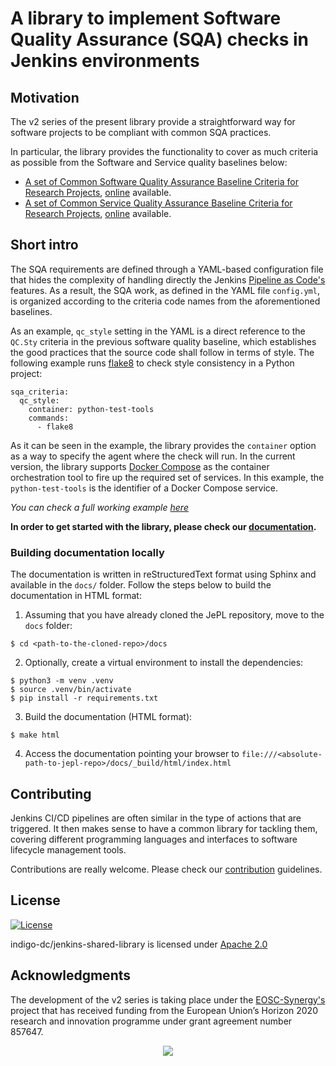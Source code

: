 # A library to implement Software Quality Assurance (SQA) checks in Jenkins environments

## Motivation
The v2 series of the present library provide a straightforward way for software projects
to be compliant with common SQA practices.

In particular, the library provides the functionality to cover as much criteria as
possible from the Software and Service quality baselines below:

 * [A set of Common Software Quality Assurance Baseline Criteria for Research Projects](https://github.com/indigo-dc/sqa-baseline/), [online](https://indigo-dc.github.io/sqa-baseline/) available.
 * [A set of Common Service Quality Assurance Baseline Criteria for Research Projects](https://github.com/eosc-synergy/service-qa-baseline/), [online](https://eosc-synergy.github.io/service-qa-baseline/) available.


## Short intro
The SQA requirements are defined through a YAML-based configuration file that hides the
complexity of handling directly the Jenkins [Pipeline as Code's](https://www.jenkins.io/solutions/pipeline/)
features. As a result, the SQA work, as defined in the YAML file `config.yml`, is
organized according to the criteria code names from the aforementioned baselines.

As an example, ``qc_style`` setting in the YAML is a direct reference to the 
``QC.Sty`` criteria in the previous software quality baseline, which establishes
the good practices that the source code shall follow in terms of style. The following
example runs [flake8](https://pypi.org/project/flake8/) to check style consistency in
a Python project:

```
sqa_criteria:
  qc_style:
    container: python-test-tools
    commands:
      - flake8
```

As it can be seen in the example, the library provides the ``container`` option as a
way to specify the agent where the check will run. In the current version, the
library supports [Docker Compose](https://docs.docker.com/compose/) as the container
orchestration tool to fire up the required set of services. In this example, the 
``python-test-tools`` is the identifier of a Docker Compose service. 

_You can check a full working example [here](https://github.com/EOSC-synergy/DEEPaaS)_

__In order to get started with the library, please check our
[documentation](https://indigo-dc.github.io/jenkins-pipeline-library/stable/2.1.0/).__

### Building documentation locally

The documentation is written in reStructuredText format using Sphinx and available in 
the `docs/` folder. Follow the steps below to build the documentation in HTML format:
1. Assuming that you have already cloned the JePL repository, move to the `docs` 
folder:
```console
$ cd <path-to-the-cloned-repo>/docs
```
2. Optionally, create a virtual environment to install the dependencies:
```console
$ python3 -m venv .venv
$ source .venv/bin/activate
$ pip install -r requirements.txt
```
3. Build the documentation (HTML format):
```console
$ make html
```
4. Access the documentation pointing your browser to `file:///<absolute-path-to-jepl-repo>/docs/_build/html/index.html`

## Contributing

Jenkins CI/CD pipelines are often similar in the type of actions that are
triggered. It then makes sense to have a common library for tackling them,
covering different programming languages and interfaces to software lifecycle
management tools.

Contributions are really welcome. Please check our
[contribution](CONTRIBUTING.md) guidelines.

## License

[![License](https://img.shields.io/badge/License-Apache%202.0-blue.svg)](https://opensource.org/licenses/Apache-2.0)

indigo-dc/jenkins-shared-library is licensed under [Apache 2.0](LICENSE)

## Acknowledgments

The development of the v2 series is taking place under the [EOSC-Synergy's](https://eosc-synergy.eu)
project that has received funding from the European Union’s Horizon 2020 research 
and innovation programme under grant agreement number 857647.
<p align="center">
  <img src="https://encrypted-tbn0.gstatic.com/images?q=tbn:ANd9GcT1WF4g5KH3PnQE_Ve10QFRS-gZ0NpCQ7Qr-_km1RqnOCEF1fQt">
</p>
